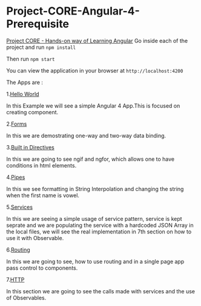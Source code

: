# Project-CORE-Angular-4-Prerequisite

[Project CORE - Hands-on way of Learning Angular](https://www.ui5cn.com/courses/project-core)
Go inside each of the project and run
```npm install```

Then run
```npm start```


You can view the application in your browser at
```http://localhost:4200```


The Apps are :

1.[Hello World](https://github.com/manasvi2001/Project-CORE-Angular-4-Prerequisite/tree/master/hello-world) 

In this Example we will see a simple Angular 4 App.This is focused on creating component.

2.[Forms](https://github.com/manasvi2001/Project-CORE-Angular-4-Prerequisite/tree/master/forms)

In this we are demostrating one-way and two-way data binding.

3.[Built in Directives](https://github.com/manasvi2001/Project-CORE-Angular-4-Prerequisite/tree/master/built-in-directives)

In this we are going to see ngif and ngfor, which allows one to have conditions in html elements.

4.[Pipes](https://github.com/manasvi2001/Project-CORE-Angular-4-Prerequisite/tree/master/pipes)

In this we see formatting in String Interpolation and changing the string when the first name is vowel.

5.[Services](https://github.com/manasvi2001/Project-CORE-Angular-4-Prerequisite/tree/master/services)

In this we are seeing a simple usage of service pattern, service is kept seprate and we are populating the service with a hardcoded JSON Array in the local files, we will see the real implementation in 7th section on how to use it with Observable.

6.[Routing](https://github.com/manasvi2001/Project-CORE-Angular-4-Prerequisite/tree/master/routes)

In this we are going to see, how to use routing and in a single page app pass control to components.

7.[HTTP](https://github.com/manasvi2001/Project-CORE-Angular-4-Prerequisite/tree/master/http)

In this section we are going to see the calls made with services and the use of Observables.

